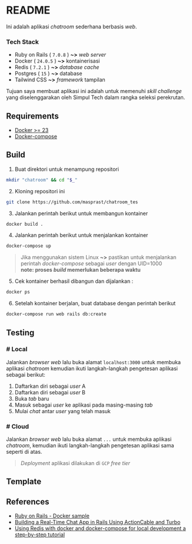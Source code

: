 # README
Ini adalah aplikasi *chatroom* sederhana berbasis *web*.
### Tech Stack
* Ruby on Rails ( `7.0.8` ) **~>** *web server*
* Docker ( `24.0.5` ) **~>** kontainerisasi
* Redis ( `7.2.1` ) **~>** *database cache*
* Postgres ( `15` ) **~>** database
* Tailwind CSS **~>** *framework* tampilan

Tujuan saya membuat aplikasi ini adalah untuk memenuhi *skill challenge* yang diselenggarakan oleh Simpul Tech dalam rangka seleksi perekrutan.


## Requirements
- [Docker >= 23](https://www.docker.com/)
- [Docker-compose](https://docs.docker.com/compose/gettingstarted/)

## Build
1. Buat direktori untuk menampung repositori
```sh
mkdir "chatroom" && cd "$_"
```
2. Kloning repositori ini
```sh
git clone https://github.com/masprast/chatroom_tes
```
3. Jalankan perintah berikut untuk membangun kontainer
```sh
docker build .
```
4. Jalankan perintah berikut untuk menjalankan kontainer
```sh
docker-compose up
```
<!-- $ docker-compose run --no-deps web rails new . --force --database=postgresql -->
> Jika menggunakan sistem Linux **~>** pastikan untuk menjalankan perintah *docker-compose* sebagai *user* dengan UID=1000
<br/> **note: proses *build* memerlukan beberapa waktu**
<!-- <br/> Jika sudah selesai, khusus sistem linux, ubah hak milik menjadi *user*
> ```sh
> sudo chown -R $USER:$USER .
> ``` -->

5. Cek kontainer berhasil dibangun dan dijalankan :
```sh
docker ps
```
6. Setelah kontainer berjalan, buat database dengan perintah berikut
```sh
docker-compose run web rails db:create
```

## Testing
### # Local
Jalankan *browser web* lalu buka alamat `localhost:3000` untuk membuka aplikasi *chatroom* kemudian ikuti langkah-langkah pengetesan aplikasi sebagai berikut:

1. Daftarkan diri sebagai *user* A
2. Daftarkan diri sebagai *user* B
3. Buka *tab* baru
4. Masuk sebagai *user* ke aplikasi pada masing-masing *tab*
5. Mulai *chat* antar *user* yang telah masuk

### # Cloud
Jalankan *browser web* lalu buka alamat `...` untuk membuka aplikasi *chatroom*, kemudian ikuti langkah-langkah pengetesan aplikasi sama seperti di atas.
> *Deployment* aplikasi dilakukan di `GCP` *free tier*

## Template
<!-- [https://tailwindcomponents.com/component/chat](chat) -->
<!-- [https://tailwindcomponents.com/component/chat-messages](chat-messages) -->
<!-- [https://tailwindcomponents.com/component/quickchat-chat-layout](quickchat-chat-layout) -->

## References
- [Ruby on Rails - Docker sample](https://github.com/docker/awesome-compose/tree/master/official-documentation-samples/rails/)
- [Building a Real-Time Chat App in Rails Using ActionCable and Turbo](https://www.honeybadger.io/blog/chat-app-rails-actioncable-turbo/)
- [Using Redis with docker and docker-compose for local development a step-by-step tutorial](https://geshan.com.np/blog/2022/01/redis-docker/)